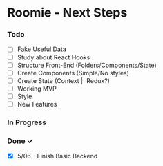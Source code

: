 # Roomie - Next Steps

### Todo

- [ ] Fake Useful Data
- [ ] Study about React Hooks
- [ ] Structure Front-End (Folders/Components/State)
- [ ] Create Components (Simple/No styles)
- [ ] Create State (Context || Redux?)
- [ ] Working MVP
- [ ] Style
- [ ] New Features

### In Progress

### Done ✓

- [x] 5/06 - Finish Basic Backend
